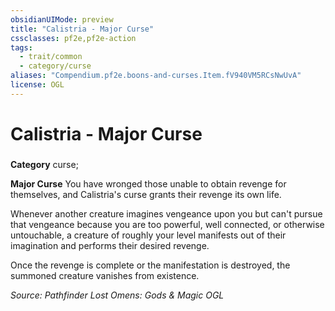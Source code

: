 ```yaml
---
obsidianUIMode: preview
title: "Calistria - Major Curse"
cssclasses: pf2e,pf2e-action
tags:
  - trait/common
  - category/curse
aliases: "Compendium.pf2e.boons-and-curses.Item.fV940VM5RCsNwUvA"
license: OGL
---
```

# Calistria - Major Curse

### 

**Category** curse; 




**Major Curse** You have wronged those unable to obtain revenge for themselves, and Calistria's curse grants their revenge its own life.

Whenever another creature imagines vengeance upon you but can't pursue that vengeance because you are too powerful, well connected, or otherwise untouchable, a creature of roughly your level manifests out of their imagination and performs their desired revenge.

Once the revenge is complete or the manifestation is destroyed, the summoned creature vanishes from existence.

*Source: Pathfinder Lost Omens: Gods & Magic*
*OGL*